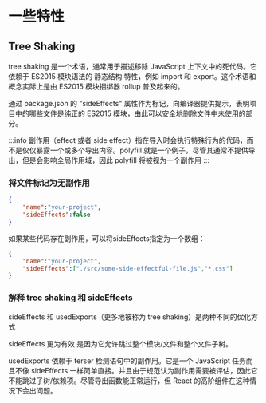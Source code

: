 # 一些特性

## Tree Shaking
tree shaking 是一个术语，通常用于描述移除 JavaScript 上下文中的死代码。它依赖于 ES2015 模块语法的 静态结构 特性，例如 import 和 export。这个术语和概念实际上是由 ES2015 模块捆绑器 rollup 普及起来的。

通过 package.json 的 "sideEffects" 属性作为标记，向编译器提供提示，表明项目中的哪些文件是纯正的 ES2015 模块，由此可以安全地删除文件中未使用的部分。

:::info
副作用（effect 或者 side effect）指在导入时会执行特殊行为的代码，而不是仅仅暴露一个或多个导出内容。polyfill 就是一个例子，尽管其通常不提供导出，但是会影响全局作用域，因此 polyfill 将被视为一个副作用
:::

### 将文件标记为无副作用
```json
{
    "name":"your-project",
    "sideEffects":false
}
```
如果某些代码存在副作用，可以将sideEffects指定为一个数组：

```json
{
    "name":"your-project",
    "sideEffects":["./src/some-side-effectful-file.js","*.css"]
}
```

### 解释 tree shaking 和 sideEffects
sideEffects 和 usedExports（更多地被称为 tree shaking）是两种不同的优化方式

sideEffects 更为有效 是因为它允许跳过整个模块/文件和整个文件子树。

usedExports 依赖于 terser 检测语句中的副作用。它是一个 JavaScript 任务而且不像 sideEffects 一样简单直接。并且由于规范认为副作用需要被评估，因此它不能跳过子树/依赖项。尽管导出函数能正常运行，但 React 的高阶组件在这种情况下会出问题。







